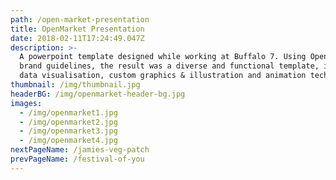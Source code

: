 ```yaml
---
path: /open-market-presentation
title: OpenMarket Presentation
date: 2018-02-11T17:24:49.047Z
description: >-
  A powerpoint template designed while working at Buffalo 7. Using OpenMarket’s
  brand guidelines, the result was a diverse and functional template, including
  data visualisation, custom graphics & illustration and animation techniques.
thumbnail: /img/thumbnail.jpg
headerBG: /img/openmarket-header-bg.jpg
images:
  - /img/openmarket1.jpg
  - /img/openmarket2.jpg
  - /img/openmarket3.jpg
  - /img/openmarket4.jpg
nextPageName: /jamies-veg-patch
prevPageName: /festival-of-you
---
```


